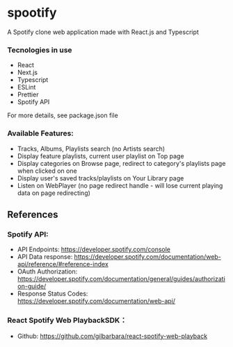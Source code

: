 # spootify

A Spotify clone web application made with React.js and Typescript

### Tecnologies in use

- React
- Next.js
- Typescript
- ESLint
- Prettier
- Spotify API

For more details, see package.json file

### Available Features:
- Tracks, Albums, Playlists search (no Artists search)
- Display feature playlists, current user playlist on Top page
- Display categories on Browse page, redirect to category's playlists page when clicked on one
- Display user's saved tracks/playlists on Your Library page
- Listen on WebPlayer (no page redirect handle - will lose current playing data on page redirecting)


## References

### Spotify API:
- API Endpoints: https://developer.spotify.com/console
- API Data response: https://developer.spotify.com/documentation/web-api/reference/#reference-index
- OAuth Authorization: https://developer.spotify.com/documentation/general/guides/authorization-guide/
- Response Status Codes: https://developer.spotify.com/documentation/web-api/

### React Spotify Web PlaybackSDK：
- Github: https://github.com/gilbarbara/react-spotify-web-playback
